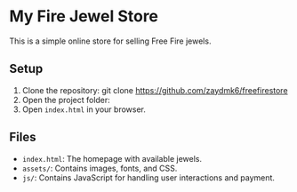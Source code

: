 # My Fire Jewel Store

This is a simple online store for selling Free Fire jewels.

## Setup

1. Clone the repository: git clone https://github.com/zaydmk6/freefirestore
2. Open the project folder:
3. Open `index.html` in your browser.
## Files
- `index.html`: The homepage with available jewels.
- `assets/`: Contains images, fonts, and CSS.
- `js/`: Contains JavaScript for handling user interactions and payment.


